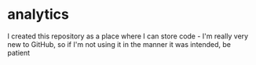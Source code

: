 <h1>analytics</h1>
I created this repository as a place where I can store code - I'm really very new to GitHub, so if I'm not using it in the manner it was intended, be patient
